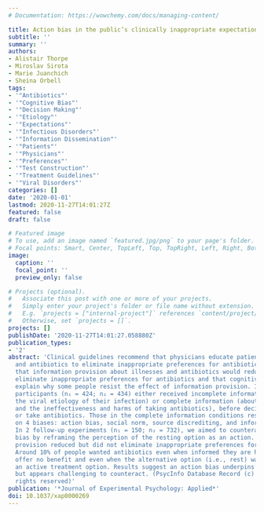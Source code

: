 ```yaml
---
# Documentation: https://wowchemy.com/docs/managing-content/

title: Action bias in the public’s clinically inappropriate expectations for antibiotics
subtitle: ''
summary: ''
authors:
- Alistair Thorpe
- Miroslav Sirota
- Marie Juanchich
- Sheina Orbell
tags:
- '"Antibiotics"'
- '"Cognitive Bias"'
- '"Decision Making"'
- '"Etiology"'
- '"Expectations"'
- '"Infectious Disorders"'
- '"Information Dissemination"'
- '"Patients"'
- '"Physicians"'
- '"Preferences"'
- '"Test Construction"'
- '"Treatment Guidelines"'
- '"Viral Disorders"'
categories: []
date: '2020-01-01'
lastmod: 2020-11-27T14:01:27Z
featured: false
draft: false

# Featured image
# To use, add an image named `featured.jpg/png` to your page's folder.
# Focal points: Smart, Center, TopLeft, Top, TopRight, Left, Right, BottomLeft, Bottom, BottomRight.
image:
  caption: ''
  focal_point: ''
  preview_only: false

# Projects (optional).
#   Associate this post with one or more of your projects.
#   Simply enter your project's folder or file name without extension.
#   E.g. `projects = ["internal-project"]` references `content/project/deep-learning/index.md`.
#   Otherwise, set `projects = []`.
projects: []
publishDate: '2020-11-27T14:01:27.058880Z'
publication_types:
- '2'
abstract: 'Clinical guidelines recommend that physicians educate patients about illnesses
  and antibiotics to eliminate inappropriate preferences for antibiotics. We expected
  that information provision about illnesses and antibiotics would reduce but not
  eliminate inappropriate preferences for antibiotics and that cognitive biases could
  explain why some people resist the effect of information provision. In 2 experiments,
  participants (n₁ = 424; n₂ = 434) either received incomplete information (about
  the viral etiology of their infection) or complete information (about viral etiology
  and the ineffectiveness and harms of taking antibiotics), before deciding to rest
  or take antibiotics. Those in the complete information conditions responded to items
  on 4 biases: action bias, social norm, source discrediting, and information neglect.
  In 2 follow-up experiments (n₁ = 150; n₂ = 732), we aimed to counteract the action
  bias by reframing the perception of the resting option as an action. Complete information
  provision reduced but did not eliminate inappropriate preferences for antibiotics.
  Around 10% of people wanted antibiotics even when informed they are harmful and
  offer no benefit and even when the alternative option (i.e., rest) was framed as
  an active treatment option. Results suggest an action bias underpins this preference
  but appears challenging to counteract. (PsycInfo Database Record (c) 2020 APA, all
  rights reserved)'
publication: '*Journal of Experimental Psychology: Applied*'
doi: 10.1037/xap0000269
---
```


